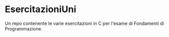 # EsercitazioniUni
 Un repo contenente le varie esercitazioni in C per l'esame di Fondamenti di Programmazione.
